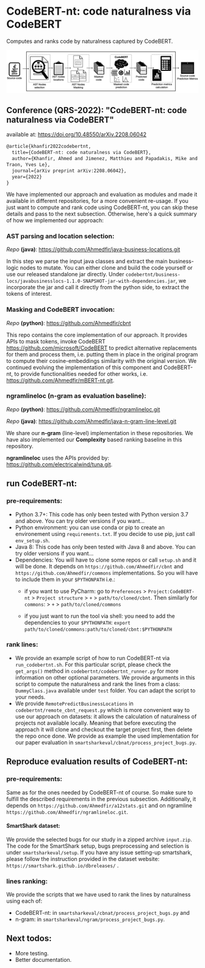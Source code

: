 # CodeBERT-nt: code naturalness via CodeBERT

Computes and ranks code by naturalness captured by CodeBERT.

![The_CodeBERT-nt workflow](img.png)
## Conference (QRS-2022): "CodeBERT-nt: code naturalness via CodeBERT" 
available at: https://doi.org/10.48550/arXiv.2208.06042

    @article{khanfir2022codebertnt,
      title={CodeBERT-nt: code naturalness via CodeBERT},
      author={Khanfir, Ahmed and Jimenez, Matthieu and Papadakis, Mike and Traon, Yves Le},
      journal={arXiv preprint arXiv:2208.06042},
      year={2022}
    }

We have implemented our approach and evaluation as modules and made it available in different repositories, for a more convenient re-usage. 
If you just want to compute and rank code using CodeBERT-nt, you can skip these details and pass to the next subsection.
Otherwise, here's a quick summary of how we implemented our approach:

### AST parsing and location selection:
_Repo_ **(java)**: https://github.com/Ahmedfir/java-business-locations.git

In this step we parse the input java classes and extract the main business-logic nodes to mutate.
You can either clone and build the code yourself or use our released standalone jar directly.
Under `codebertnt/business-locs/javabusinesslocs-1.1.0-SNAPSHOT-jar-with-dependencies.jar`,
we incorporate the jar and call it directly from the python side, 
to extract the tokens of interest.
 
### Masking and CodeBERT invocation: 
_Repo_ **(python)**: https://github.com/Ahmedfir/cbnt

This repo contains the core implementation of our approach.
It provides APIs to mask tokens, invoke CodeBERT https://github.com/microsoft/CodeBERT to predict alternative replacements for them and process them, 
i.e. putting them in place in the original program to compute their cosine-embeddings similarity with the original version.
We continued evolving the implementation of this component and CodeBERT-nt, to provide functionalities needed for other works, 
i.e. https://github.com/Ahmedfir/mBERT-nt.git.

### ngramlineloc (n-gram as evaluation baseline):

_Repo_ **(python)**: https://github.com/Ahmedfir/ngramlineloc.git

_Repo_ **(java)**: https://github.com/Ahmedfir/java-n-gram-line-level.git

We share our **n-gram** (line-level) implementation in these repositories.
We have also implemented our **Complexity** based ranking baseline in this repository.

**ngramlineloc** uses the APIs provided by: https://github.com/electricalwind/tuna.git.

## run CodeBERT-nt:

### pre-requirements:

- Python 3.7+: This code has only been tested with Python version 3.7 and above. You can try older versions if you want...
- Python environment: you can use conda or pip to create an environement using `requirements.txt`. If you decide to use pip, just call `env_setup.sh`.
- Java 8: This code has only been tested with Java 8 and above. You can try older versions if you want...
- Dependencies: You will have to clone some repos or call `setup.sh` and it will be done. 
It depends on `https://github.com/Ahmedfir/cbnt` and `https://github.com/Ahmedfir/commons` implementations.
So you will have to include them in your `$PYTHONPATH` i.e.:
  - if you want to use PyCharm: 
  go to `Preferences` > `Project:CodeBERT-nt` > `Project structure` > `+` > `path/to/cloned/cbnt`. 
  Then similarly for `commons`: > `+` > `path/to/cloned/commons`
 
  - if you just want to run the tool via shell: 
  you need to add the dependencies to your `$PYTHONPATH`: `export path/to/cloned/commons:path/to/cloned/cbnt:$PYTHONPATH`

### rank lines:

- We provide an example script of how to run CodeBERT-nt via `run_codebertnt.sh`.
For this particular script, please check the `get_args()` method in `codebertnt/codebertnt_runner.py` for more information on other optional parameters.
We provide arguments in this script to compute the naturalness and rank the lines from a class: `DummyClass.java` available under `test` folder.
You can adapt the script to your needs.
- We provide `RemotePredictBusinessLocations` in `codebertnt/remote_cbnt_request.py` which is more convenient way to use our approach on datasets:
it allows the calculation of naturalness of projects not available locally.
Meaning that before executing the approach it will clone and checkout the target project first, then delete the repo once done. 
We provide as example the used implementation for our paper evaluation in `smartsharkeval/cbnat/process_project_bugs.py`.


## Reproduce evaluation results of CodeBERT-nt:

### pre-requirements:
Same as for the ones needed by CodeBERT-nt of course. So make sure to fulfill the described requirements in the previous subsection.
Additionally, it depends on `https://github.com/Ahmedfir/a12stats.git` and on ngramline `https://github.com/Ahmedfir/ngramlineloc.git`.

#### SmartShark dataset:

We provide the selected bugs for our study in a zipped archive `input.zip`.
The code for the SmartShark setup, bugs preprocessing and selection is under `smartsharkeval/setup`. 
If you have any issue setting-up smartshark, please follow the instruction provided in the dataset website:
`https://smartshark.github.io/dbreleases/` .

### lines ranking:
We provide the scripts that we have used to rank the lines by naturalness using each of:
  
- CodeBERT-nt: in `smartsharkeval/cbnat/process_project_bugs.py` and
- n-gram: in `smartsharkeval/ngram/process_project_bugs.py`.

## Next todos:

- More testing.
- Better documentation.
